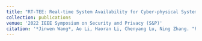 ```yaml
---
title: "RT-TEE: Real-time System Availability for Cyber-physical Systems using ARM TrustZone"
collection: publications
venue: '2022 IEEE Symposium on Security and Privacy (S&P)'
citation: '*Jinwen Wang*, Ao Li, Haoran Li, Chenyang Lu, Ning Zhang. "RT-TEE: Real-time System Availability for Cyber-physical Systems using ARM TrustZone." 2022 IEEE Symposium on Security and Privacy (S&P). IEEE Computer Society, 2022.'
---
```

